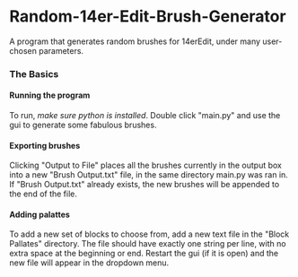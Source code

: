 # Random-14er-Edit-Brush-Generator
A program that generates random brushes for 14erEdit, under many user-chosen parameters.

### The Basics
#### Running the program
To run, *make sure python is installed*. Double click "main.py" and use the gui to generate some fabulous brushes.

#### Exporting brushes
Clicking "Output to File" places all the brushes currently in the output box into a new "Brush Output.txt" file, in the same directory main.py was ran in.
If "Brush Output.txt" already exists, the new brushes will be appended to the end of the file.

#### Adding palattes
To add a new set of blocks to choose from, add a new text file in the "Block Pallates" directory. The file should have exactly one string per line, with no extra space at the beginning or end.
Restart the gui (if it is open) and the new file will appear in the dropdown menu.
